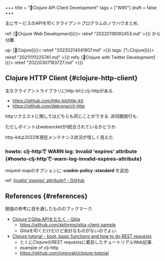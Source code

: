+++
title = "📝Clojure API Client Development"
tags = ["WIKI"]
draft = false
+++

主にサービスのAPIを叩くクライアントプログラムのノウハウまとめ.

ref: [📝Clojure Web Development]({{< relref "20220118092453.md" >}}) から分離.

up: [📂Clojure]({{< relref "20220214041907.md" >}}) tags: [🏷Clojure]({{< relref "20211111225741.md" >}}) refs: [📝Clojure with Twitter Development]({{< relref "20220307193727.md" >}})


## Clojure HTTP Client {#clojure-http-client}

主なクライアントライブラリにhttp-kitとclj-httpがある.

-   <https://github.com/http-kit/http-kit>
-   <https://github.com/dakrone/clj-http>

httpリクエストに関してはどちらも同じことができる. 非同期発行も.

ただしポイントはwebsocketがt統合されているかどうか.

http-kitは2022年現在メンテナンス状況が怪しく見えた.


### howto: clj-httpで WARN log: Invalid 'expires' attribute {#howto-clj-httpで-warn-log-invalid-expires-attribute}

request mapのオプションに **:cookie-policy :standard** を追加.

ref: [Invalid 'expires' attribute? - GitHub](https://github.com/dakrone/clj-http/issues/325)


## References {#references}

勉強の参考に目を通したもののブックマーク.

-   [ClojureでQiita APIをたたく - Qiita](https://qiita.com/akthrms/items/42af315089229800aefa)
    -   <https://github.com/akthrms/qiita-client-sample>
    -   Qiitaを叩くだけだけど余計なものがないのでよい.
-   [Clojure tutorial - boot, basic functions and how to do REST requests](https://joaoptrindade.com/clojure-tutorial-part-1-http-requests)
    -   とくにClojureのREST requestsに着目したチュートリアルWeb記事.
    -   example of clj-http
    -   <https://github.com/joninvski/clojure-tutorial>
